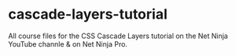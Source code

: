 # cascade-layers-tutorial
All course files for the CSS Cascade Layers tutorial on the Net Ninja YouTube channle &amp; on Net Ninja Pro.
